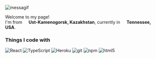 ![messagif](https://user-images.githubusercontent.com/82043832/204170277-4ec8e199-3cba-4a7f-afbb-c3dc947e58d6.gif)
<p>Welcome to my page! </br> I'm from <img src="https://cdn-icons-png.flaticon.com/512/206/206778.png" width="13"/> <b>Ust-Kamenogorsk, Kazakhstan</b>, currently in <img src="https://cdn-icons-png.flaticon.com/512/3013/3013911.png" width="13"/> <b>Tennessee, USA</b>. </p>
<h3>Things I code with</h3>
<p>
  <img alt="React" src="https://img.shields.io/badge/-React-45b8d8?style=flat-square&logo=react&logoColor=white" />
  <img alt="TypeScript" src="https://img.shields.io/badge/-TypeScript-007ACC?style=flat-square&logo=typescript&logoColor=white" />
  <img alt="Heroku" src="https://img.shields.io/badge/-Heroku-430098?style=flat-square&logo=heroku&logoColor=white" />
  <img alt="git" src="https://img.shields.io/badge/-Git-F05032?style=flat-square&logo=git&logoColor=white" />
  <img alt="npm" src="https://img.shields.io/badge/-NPM-CB3837?style=flat-square&logo=npm&logoColor=white" />
  <img alt="html5" src="https://img.shields.io/badge/-HTML5-E34F26?style=flat-square&logo=html5&logoColor=white" />
</p>
